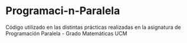 # Programaci-n-Paralela
Código utilizado en las distintas prácticas realizadas en la asignatura de Programación Paralela - Grado Matemáticas UCM
